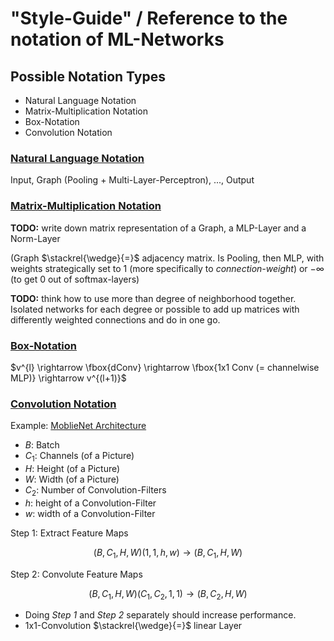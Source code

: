 # "Style-Guide" / Reference to the notation of ML-Networks

## Possible Notation Types

-   Natural Language Notation
-   Matrix-Multiplication Notation
-   Box-Notation
-   Convolution Notation

### <u>Natural Language Notation</u>

Input, Graph (Pooling + Multi-Layer-Perceptron), ..., Output

### <u>Matrix-Multiplication Notation</u>

**TODO:** write down matrix representation of a Graph, a MLP-Layer and a Norm-Layer

(Graph $\stackrel{\wedge}{=}$ adjacency matrix. Is Pooling, then MLP, with weights strategically set to 1 (more specifically to _connection-weight_) or $-\infty$ (to get 0 out of softmax-layers)

**TODO:** think how to use more than degree of neighborhood together. Isolated networks for each degree or possible to add up matrices with differently weighted connections and do in one go.

### <u>Box-Notation</u>

$v^{l} \rightarrow \fbox{dConv} \rightarrow \fbox{1x1 Conv (= channelwise MLP)} \rightarrow v^{(l+1)}$

### <u>Convolution Notation</u>

Example: [MoblieNet Architecture](https://arxiv.org/abs/1704.04861)

-   $B$: Batch
-   $C_1$: Channels (of a Picture)
-   $H$: Height (of a Picture)
-   $W$: Width (of a Picture)
-   $C_2$: Number of Convolution-Filters
-   $h$: height of a Convolution-Filter
-   $w$: width of a Convolution-Filter

Step 1: Extract Feature Maps

$$(B, C_1, H, W) (1, 1, h, w) \rightarrow (B, C_1, H, W)$$

Step 2: Convolute Feature Maps

$$(B, C_1, H, W) (C_1, C_2, 1, 1) \rightarrow (B, C_2, H, W)$$

-   Doing _Step 1_ and _Step 2_ separately should increase performance.
-   1x1-Convolution $\stackrel{\wedge}{=}$ linear Layer
